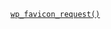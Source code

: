 <p><a href="https://developer.wordpress.org/reference/functions/wp_favicon_request/"><code>wp_favicon_request()</code></a></p>
